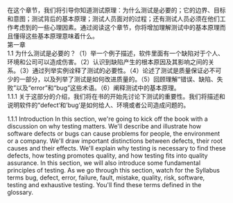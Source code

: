   在这个章节，我们将引导你知道测试原理：为什么测试是必要的；它的边界、目标和意图；测试背后的基本原理；测试人员面对的过程；还有测试人员必须在他们工作考虑到的一些心理因素。通过阅读这个章节，你将增加理解测试中的基本原理而且懂得这些基本原理意味着什么。  
第一章  
1.1 为什么测试是必要的？（1）举一个例子描述，软件里面有一个缺陷对于个人、环境和公司可以造成伤害。（2）认识到缺陷产生的根本原因及其影响之间的关系。（3）通过列举实例诠释了测试的必要性。（4）论述了测试是质量保证必不可少的一部分，以及列举了测试是如何改进质量的。（5）回顾理解“错误、缺陷、失败”以及“error”和“bug”这些术语。（6）阐释测试中的基本原理。  
1.1.1 关于这部分的介绍，我们将在书的开始先讨论下测试的重要性。我们将描述和说明软件的“defect‘和’bug‘是如何给人、环境或者公司造成问题的。

1.1.1 Introduction In this section, we're going to kick off the book with a discussion on why testing matters. We'll describe and illustrate how software defects or bugs can cause problems for people, the environment or a company. We'll draw important distinctions between defects, their root causes and their effects. We'll explain why testing is necessary to find these defects, how testing promotes quality, and how testing fits into quality assurance. In this section, we will also introduce some fundamental principles of testing. As we go through this section, watch for the Syllabus terms bug, defect, error, failure, fault, mistake, quality, risk, software, testing and exhaustive testing. You'll find these terms defined in the glossary. 
